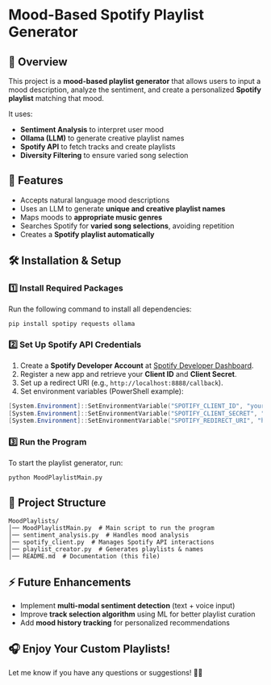 # Mood-Based Spotify Playlist Generator

## 🎵 Overview
This project is a **mood-based playlist generator** that allows users to input a mood description, analyze the sentiment, and create a personalized **Spotify playlist** matching that mood.

It uses:
- **Sentiment Analysis** to interpret user mood
- **Ollama (LLM)** to generate creative playlist names
- **Spotify API** to fetch tracks and create playlists
- **Diversity Filtering** to ensure varied song selection

## 🚀 Features
- Accepts natural language mood descriptions
- Uses an LLM to generate **unique and creative playlist names**
- Maps moods to **appropriate music genres**
- Searches Spotify for **varied song selections**, avoiding repetition
- Creates a **Spotify playlist automatically**

## 🛠️ Installation & Setup
### 1️⃣ Install Required Packages
Run the following command to install all dependencies:
```sh
pip install spotipy requests ollama
```

### 2️⃣ Set Up Spotify API Credentials
1. Create a **Spotify Developer Account** at [Spotify Developer Dashboard](https://developer.spotify.com/dashboard).
2. Register a new app and retrieve your **Client ID** and **Client Secret**.
3. Set up a redirect URI (e.g., `http://localhost:8888/callback`).
4. Set environment variables (PowerShell example):
```powershell
[System.Environment]::SetEnvironmentVariable("SPOTIFY_CLIENT_ID", "your_client_id", "User")
[System.Environment]::SetEnvironmentVariable("SPOTIFY_CLIENT_SECRET", "your_client_secret", "User")
[System.Environment]::SetEnvironmentVariable("SPOTIFY_REDIRECT_URI", "http://localhost:8888/callback", "User")
```

### 3️⃣ Run the Program
To start the playlist generator, run:
```sh
python MoodPlaylistMain.py
```

## 📂 Project Structure
```
MoodPlaylists/
│── MoodPlaylistMain.py  # Main script to run the program
│── sentiment_analysis.py  # Handles mood analysis
│── spotify_client.py  # Manages Spotify API interactions
│── playlist_creator.py  # Generates playlists & names
│── README.md  # Documentation (this file)
```

## ⚡ Future Enhancements
- Implement **multi-modal sentiment detection** (text + voice input)
- Improve **track selection algorithm** using ML for better playlist curation
- Add **mood history tracking** for personalized recommendations

## 🎧 Enjoy Your Custom Playlists!
Let me know if you have any questions or suggestions! 🚀🎶

